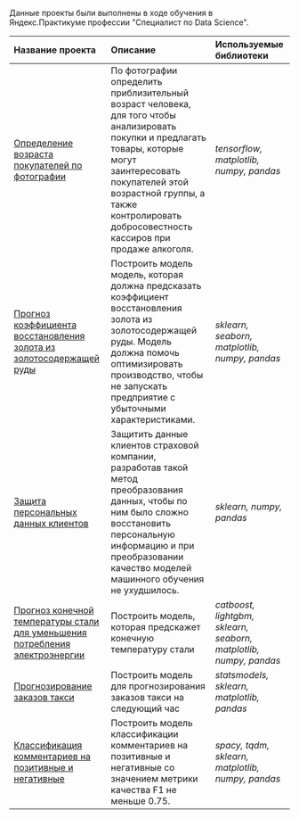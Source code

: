 Данные проекты были выполнены в ходе обучения в Яндекс.Практикуме профессии "Специалист по Data Science".

| Название проекта | Описание | Используемые библиотеки | 
| :---------------------- | :---------------------- | :---------------------- |
| [Определение возраста покупателей по фотографии](face-recognition) | По фотографии определить приблизительный возраст человека, для того чтобы анализировать покупки и предлагать товары, которые могут заинтересовать покупателей этой возрастной группы, а также контролировать добросовестность кассиров при продаже алкоголя.| *tensorflow, matplotlib, numpy, pandas* |
| [Прогноз коэффициента восстановления золота из золотосодержащей руды](gold-recovery-ratio-prediction) | Построить модель модель, которая должна предсказать коэффициент восстановления золота из золотосодержащей руды. Модель должна помочь оптимизировать производство, чтобы не запускать предприятие с убыточными характеристиками.| *sklearn, seaborn, matplotlib, numpy, pandas* |
| [Защита персональных данных клиентов](personal-data-protection) | Защитить данные клиентов страховой компании, разработав такой метод преобразования данных, чтобы по ним было сложно восстановить персональную информацию и при преобразовании качество моделей машинного обучения не ухудшилось.| *sklearn, numpy, pandas* |
| [Прогноз конечной температуры стали для уменьшения потребления электроэнергии](steel-melting) | Построить модель, которая предскажет конечную температуру стали| *catboost, lightgbm, sklearn, seaborn, matplotlib, numpy, pandas* |
| [Прогнозирование заказов такси](taxi-demand-forecast) | Построить модель для прогнозирования заказов такси на следующий час| *statsmodels, sklearn, matplotlib, pandas* |
| [Классификация комментариев на позитивные и негативные](taxi-demand-forecast) | Построить модель классификации комментариев на позитивные и негативные со значением метрики качества F1 не меньше 0.75.| *spacy, tqdm, sklearn, matplotlib, numpy, pandas* |
